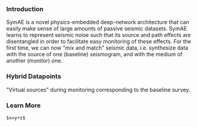 
### Introduction

SymAE is a novel physics-embedded deep-network architecture that can easily make sense of large amounts of passive seismic datasets. SymAE learns to represent seismic noise such that its source and path effects are disentangled in order to facilitate easy monitoring of these effects. For the first time, we can now "mix and match" seismic data, i.e. synthesize data with the source of one (baseline) seismogram, and with the medium of another (monitor) one.

### Hybrid Datapoints
"Virtual sources" during monitoring corresponding to the baseline survey.

### Learn More

`$x=y+z$`

